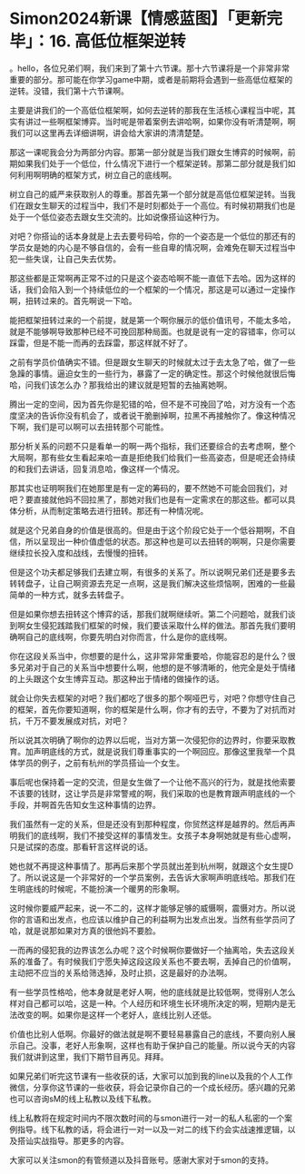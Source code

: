 # Simon2024新课【情感蓝图】「更新完毕」：16. 高低位框架逆转

。hello，各位兄弟们啊，我们来到了第十六节课。那十六节课将是一个非常非常重要的部分。那可能在你学习game中期，或者是前期将会遇到一些高低位框架的逆转。没错，我们第十六节课啊。

主要是讲我们的一个高低位框架啊，如何去逆转的那我在生活核心课程当中呢，其实有讲过一些啊框架博弈。当时呢是带着案例去讲哈啊，如果你没有听清楚啊，啊我们可以这里再去详细讲啊，讲会给大家讲的清清楚楚。

那这一课呢我会分为两部分内容。那第一部分就是当我们跟女生博弈的时候啊，前期如果我们处于一个低位，什么情况下进行一个框架逆转。那第二部分就是我们如何利用啊明确的框架方式，树立自己的底线啊。

树立自己的威严来获取别人的尊重。那首先第一个部分就是高低位框架逆转。当我们在跟女生聊天的过程当中，我们不是时刻都处于一个高位。有时候初期我们也是处于一个低位姿态去跟女生交流的。比如说像搭讪这种行为。

对吧？你搭讪的话本身就是上去去要号码哈，你的一个姿态是一个低位的那还有的学员女是她的内心是不够自信的，会有一些自卑的情况啊，会难免在聊天过程当中犯一些失误，让自己失去优势。

那这些都是正常啊再正常不过的只是这个姿态哈啊不能一直低下去哈。因为这样的话，我们会陷入到一个持续低位的一个框架的一个情况，那这是可以通过一定操作啊，扭转过来的。首先啊说一下哈。

能把框架扭转过来的一个前提，就是第一个啊你展示的低价值讯号，不能太多哈，就是不能够啊导致那种已经不可挽回那种局面。也就是说有一定的容错率，你可以踩雷，但是不能一而再的去踩雷，那这样就不好了。

之前有学员价值确实不错。但是跟女生聊天的时候就太过于去太急了哈，做了一些急躁的事情。逼迫女生的一些行为，暴露了一定的确定性。那这个时候他就很后悔哈，问我们该怎么办？那我给出的建议就是短暂的去抽离她啊。

腾出一定的空间，因为首先你是犯错的哈，但不是不可挽回了哈，对方没有一个态度坚决的告诉你没有机会了，或者说干脆删掉啊，拉黑不再接触你了。像这种情况下啊，我们是可以啊可以去扭转那个可能性。

那分析关系的问题不只是看单一的啊一两个指标，我们还要综合的去考虑啊，整个大局啊，那有些女生看起来哈一直是拒绝我们给我们一些高姿态，但是呢还会持续的和我们去讲话，回复消息哈，像这样一个情况。

那其实也证明啊我们在她那里是有一定的筹码的，要不然她不可能会回我们，对吧？要直接就他妈不回拉黑了，那她对我们也是有一定需求在的那这些。都可以具体分析，从而制定策略去进行扭转。那还有一种情况呢。

就是这个兄弟自身的价值是很高的。但是由于这个阶段它处于一个低谷期啊，不自信，所以呈现出一种价值虚低的状态。那这种也是可以去扭转的啊啊，只是你需要继续拉长投入度和战线，去慢慢的扭转。

但是这个功夫都足够我们去建立啊，有很多的关系了。所以说啊兄弟们还是要多去转转盘子，让自己啊资源去充足一点啊，这是我们解决这些烦恼啊，困难的一些最简单的一种方式，就多去转盘子。

但是如果你想去扭转这个博弈的话，那我们就啊继续听。第二个问题哈，就我们谈到啊女生侵犯践踏我们框架的时候，我们要该采取什么样的做法。那首先我们要明确啊自己的底线啊，你要先明白对你而言，什么是你的底线啊。

你在这段关系当中，你想要的是什么，这非常非常重要哈，你能容忍的是什么？很多兄弟对于自己的关系当中想要什么啊，他想的是不够清晰的，他完全是处于情绪的上头跟这个女生博弈互动。那这种出于情绪的做操作的话。

就会让你失去框架的对吧？我们都吃了很多的那个啊哑巴亏，对吧？你想守住自己的框架，首先你要知道啊，你的框架是什么啊，你才有的去守，不要为了对抗而对抗，千万不要发展成对抗，对吧？

所以说其次明确了啊你的边界以后呢，当对方第一次侵犯你的边界时，你要采取教育。加声明底线的方式，就是说我们尊重事实的一个啊回应。那像这里我举一个具体学员的例子，之前有杭州的学员搭讪一个女生。

事后呢也保持着一定的交流，但是女生做了一个让他不高兴的行为，就是找他索要不该要的钱财，这让学员是非常警戒的啊，我们采取的也是教育跟声明底线的一个手段，并啊首先告知女生这种事情的边界。

我们虽然有一定的关系，但是还没有到那种程度，你贸然这样是越界的。然后再声明我们的底线啊，我们不接受这样的事情发生。女孩子本身啊她就是有些心虚啊，只是试探的态度。那看轩言这样说的话。

她也就不再提这种事情了。那再后来那个学员就出差到杭州啊，就跟这个女生提D了。所以说这是一个非常好的一个学员案例，去告诉大家啊声明底线哈。那我们在生明底线的时候呢，不能扮演一个暖男的形象啊。

这时候你要威严起来，说一不二的，这样才能够足够的威慑啊，震慑对方。所以说你的言语和出发点，也应该以维护自己的利益啊为出发点出发。当然有些学员问了哈，就是说那如果对方真的很他妈不要脸。

一而再的侵犯我的边界该怎么办呢？这个时候啊你要做好一个抽离哈，失去这段关系的准备了。有时候我们宁愿失掉这段这段关系也不要去啊，丢掉自己的价值啊，主动把不应当的关系给筛选掉，及时止损，这是最好的办法啊。

有一些学员性格哈，他本身就是老好人啊，他的底线就是比较低啊，觉得别人怎么样对自己都可以哈，这是一种。个人经历和环境生长环境所决定的啊，短期内是无法改变的啊。如果你是这样一个老好人，底线比别人还低。

价值也比别人低啊。你最好的做法就是啊不要轻易暴露自己的底线，不要向别人展示自己。没事，老好人形象啊，这样也有助于保护自己的能量。所以说今天的内容我们就讲到这里，我们下期节目再见。拜拜。

如果兄弟们听完这节课有一些收获的话，大家可以加到我的line以及我的个人工作微信，分享你这节课的一些收获，将会记录你自己的一个成长经历。感兴趣的兄弟也可以咨询sM的线上私教以及线下私教。

线上私教将在规定时间内不限次数时间的与smon进行一对一的私人私密的一个案例指导。线下私教的话，将会进行一对一以及一对二的线下约会实战速推逻辑，以及搭讪实战指导。那更多的内容。

大家可以关注smon的有管频道以及抖音账号。感谢大家对于smon的支持。